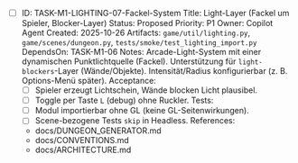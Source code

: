 - [ ] ID: TASK-M1-LIGHTING-07-Fackel-System
  Title: Light-Layer (Fackel um Spieler, Blocker-Layer)
  Status: Proposed
  Priority: P1
  Owner: Copilot Agent
  Created: 2025-10-26
  Artifacts: `game/util/lighting.py`, `game/scenes/dungeon.py`, `tests/smoke/test_lighting_import.py`
  DependsOn: TASK-M1-06
  Notes:
  Arcade-Light-System mit einer dynamischen Punktlichtquelle (Fackel). Unterstützung für `light-blockers`-Layer (Wände/Objekte). Intensität/Radius konfigurierbar (z. B. Options-Menü später).
  Acceptance:
  - [ ] Spieler erzeugt Lichtschein, Wände blocken Licht plausibel.
  - [ ] Toggle per Taste `L` (debug) ohne Ruckler.
  Tests:
  - [ ] Modul importierbar ohne GL (keine GL-Seitenwirkungen).
  - [ ] Scene-bezogene Tests `skip` in Headless.
  References:
  - docs/DUNGEON_GENERATOR.md
  - docs/CONVENTIONS.md
  - docs/ARCHITECTURE.md
